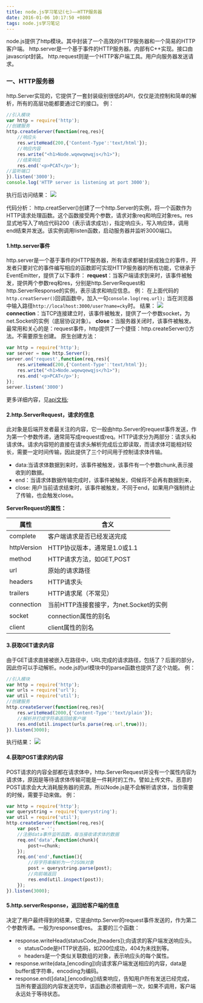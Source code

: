 ```yaml
---
title: node.js学习笔记(七)——HTTP服务器
date: 2016-01-06 10:17:50 +0800
tags: node.js学习笔记
---
```

node.js提供了http模块。其中封装了一个高效的HTTP服务器和一个简易的HTTP客户端。
http.server是一个基于事件的HTTP服务器。内部有C++实现。接口由javascript封装。
http.request则是一个HTTP客户端工具。用户向服务器发送请求。
<!-- more -->
### 一、HTTP服务器
http.Server实现的，它提供了一套封装级别很低的API，仅仅是流控制和简单的解析，所有的高层功能都要通过它的接口。
例：
```javascript
//引入模块
var http = require('http');
//创建服务
http.createServer(function(req,res){
    //响应头
    res.writeHead(200,{'Content-Type':'text/html'});
    //响应内容
    res.write("<h1>Node.wqewqewqjs</h1>");
    //结束响应
    res.end('<p>PCAT</p>');
//监听端口
}).listen('3000');
console.log('HTTP server is listening at port 3000');
```
执行后访问结果：
![](http://i4.tietuku.com/7ef205ca829b96f0.png)

代码分析：
http.creatServer()创建了一个http.Server的实例，将一个函数作为HTTP请求处理函数。这个函数接受两个参数，请求对象req和响应对象res。res显式地写入了响应代码200（表示请求成功），指定响应头，写入响应体，调用end结束并发送。该实例调用listen函数，启动服务器并监听3000端口。
#### 1.http.server事件
http.server是一个基于事件的HTTP服务器，所有请求都被封装成独立的事件，开发者只要对它的事件编写相应的函数即可实现HTTP服务器的所有功能，它继承于EventEmitter，提供了以下事件：
**request**：当客户端请求到来时，该事件被触发，提供两个参数req和res，分别是http.ServerRequest和http.ServerResponse的实例，表示请求和响应信息。
例：
在上面代码的`http.creatServer()`回调函数中，加入一句`console.log(req.url);`
当在浏览器中输入路径`http://localhost:3000/user?name=cky`时。
结果：
![](http://i4.tietuku.com/3316acda98d8a698.jpg)
**connection**：当TCP连接建立时，该事件被触发，提供了一个参数socket，为net.Socket的实例（底层协议对象）。
**close**：当服务器关闭时，该事件被触发。
最常用和关心的是：request事件，http提供了一个捷径：http.createServer()方法。不需要原生创建。
原生创建方法：
```javascript
var http = require('http');
var server = new http.Server();
server.on('request',function(req,res){
    res.writeHead(200,{'Content-Type':'text/html'});
    res.write("<h1>Node.wqewqewqjs</h1>");
    res.end('<p>PCAT</p>');
});
server.listen('3000')
```
更多详细内容，见[api文档](http://nodeapi.ucdok.com/#/api/http.html);

#### 2.http.ServerRequest，请求的信息
此对象是后端开发者最关注的内容，它一般由http.Server的request事件发送，作为第一个参数传递，通常简写成request或req。HTTP请求分为两部分：请求头和请求体。请求内容短的直接在请求头解析完成后立即读取，而请求体可能相对较长，需要一定时间传输，因此提供了三个时间用于控制请求体传输。
- data:当请求体数据到来时，该事件被触发，该事件有一个参数chunk,表示接收到的数据。
- end：当请求体数据传输完成时，该事件被触发，伺候将不会再有数据到来，
- close: 用户当前请求结束时，该事件被触发，不同于end，如果用户强制终止了传输，也会触发close。

__ServerRequest的属性：__

| 属性       | 含义           |
| ---------|-------------| 
| complete  | 客户端请求是否已经发送完成 | 
| httpVersion | HTTP协议版本，通常是1.0或1.1 |
| method  | HTTP请求方法，如GET,POST |
| url | 原始的请求路径 | 
| headers | HTTP请求头 |
| trailers| HTTP请求尾（不常见） |
| connection | 当前HTTP连接套接字，为net.Socket的实例 | 
| socket | connection属性的别名 |
| client| client属性的别名 |

#### 3.获取GET请求内容
由于GET请求直接被嵌入在路径中，URL完成的请求路径，包括了？后面的部分，因此你可以手动解析。node.js的url模块中的parse函数也提供了这个功能。
例：
```javascript
//引入模块
var http = require('http');
var urls = require('url');
var util = require('util');
//创建服务
http.createServer(function(req,res){
    res.writeHead(2000,{'Content-Type':'text/plain'});
    //解析并打成字符串返回给客户端
    res.end(util.inspect(urls.parse(req.url,true)));
}).listen(3000);
```
执行结果：
![](http://i4.tietuku.com/6703100aee0d87f1.jpg)

#### 4.获取POST请求的内容
POST请求的内容全部都在请求体中，http.ServerRequest并没有一个属性内容为请求体，原因是等待请求体传输可能是一件耗时的工作。譬如上传文件。恶意的POST请求会大大消耗服务器的资源。所以Node.js是不会解析请求体，当你需要的时候，需要手动来做。
例：
```javascript
var http = require('http');
var querystring = require('querystring');
var util = require('util');
http.createServer(function(req,res){
    var post = '';
    //注册data事件监听函数，每当接收请求体的数据
    req.on('data',function(chunk){
        post+=chunk;
    });
    req.on('end',function(){
        //将字符串解析为一个JSON对象
        post = querystring.parse(post);
        //向前端返回
        res.end(util.inspect(post));
    });
}).listen(3000);
```

#### 5.http.serverResponse，返回给客户端的信息
决定了用户最终得到的结果，它是由http.Server的request事件发送的，作为第二个参数传递。一般为response或res。
主要的三个函数：
- response.writeHead(statusCode,[headers]);向请求的客户端发送响应头。
    - statusCode是HTTP状态码，如200位成功，404为未找到等。
    - headers是一个类似关联数组的对象，表示响应头的每个属性。
- response.write(data,[encoding])向请求客户端发送相应的内容，data是buffer或字符串，encoding为编码。
- response.end([data],[encoding])结束响应，告知用户所有发送已经完成，当所有要返回的内容发送完毕，该函数必须被调用一次，如果不调用，客户端永远处于等待状态。